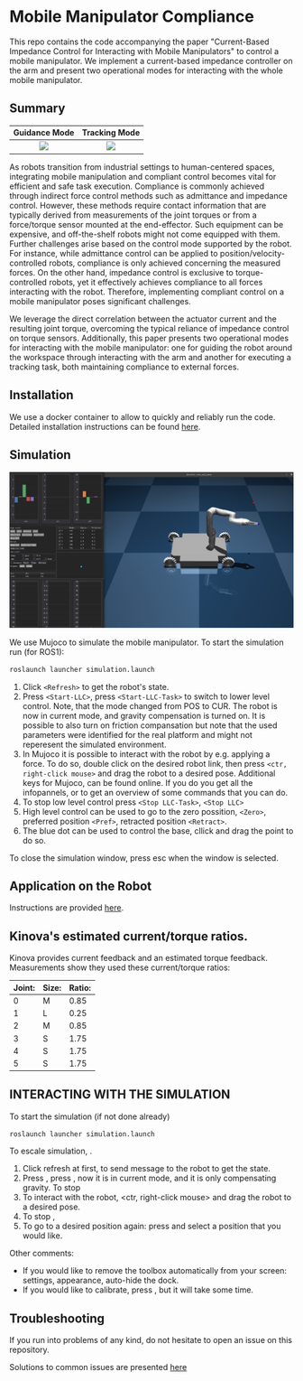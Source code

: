 # Mobile Manipulator Compliance

This repo contains the code accompanying the paper "Current-Based Impedance Control for Interacting with Mobile Manipulators" to control a mobile manipulator. We implement a current-based impedance controller on the arm and present two operational modes for interacting with the whole mobile manipulator.

## Summary

Guidance Mode        |  Tracking Mode
:-------------------------:|:-------------------------:
![](assets/videos/guide.gif)  |  ![](assets/videos/track.gif)

As robots transition from industrial settings to human-centered spaces, integrating mobile manipulation and compliant control becomes vital for efficient and safe task execution. Compliance is commonly achieved through indirect force control methods such as admittance and impedance control. However, these methods require contact information that are typically derived from measurements of the joint torques or from a force/torque sensor mounted at the end-effector. Such equipment can be expensive, and off-the-shelf robots might not come equipped with them. Further challenges arise based on the control mode supported by the robot. For instance, while admittance control can be applied to position/velocity-controlled robots, compliance is only achieved concerning the measured forces. On the other hand, impedance control is exclusive to torque-controlled robots, yet it effectively achieves compliance to all forces interacting with the robot. Therefore, implementing compliant control on a mobile manipulator poses significant challenges. 

We leverage the direct correlation between the actuator current and the resulting joint torque, overcoming the typical reliance of impedance control on torque sensors. Additionally, this paper presents two operational modes for interacting with the mobile manipulator: one for guiding the robot around the workspace through interacting with the arm and another for executing a tracking task, both maintaining compliance to external forces.

## Installation
We use a docker container to allow to quickly and reliably run the code. Detailed installation instructions can be found [here](/docs/installation.md).

## Simulation
![alt text](assets/images/simulation_window.png "simulation window")

We use Mujoco to simulate the mobile manipulator. To start the simulation run (for ROS1):
```bash
roslaunch launcher simulation.launch
```

1. Click `<Refresh>` to get the robot's state. 
2. Press `<Start-LLC>`, press `<Start-LLC-Task>` to switch to lower level control. Note, that the mode changed from POS to CUR. The robot is now in current mode, and gravity compensation is turned on. It is possible to also turn on friction compansation but note that the used parameters were identified for the real platform and might not reperesent the simulated environment.
3. In Mujoco it is possible to interact with the robot by e.g. applying a force. To do so, double click on the desired robot link, then press `<ctr, right-click mouse>` and drag the robot to a desired pose.
Additional keys for Mujoco, can be found online. If you do <tab> you get all the infopannels, or <f1> to get an overview of some commands that you can do. 
4. To stop low level control press `<Stop LLC-Task>`, `<Stop LLC>`
5. High level control can be used to go to the zero possition, `<Zero>`, preferred position `<Pref>`, retracted position `<Retract>`.
6. The blue dot can be used to control the base, cllick and drag the point to do so.

To close the simulation window, press esc when the window is selected.

## Application on the Robot
Instructions are provided [here](/docs/application_on_robot.md).

## Kinova's estimated current/torque ratios.

Kinova provides current feedback and an estimated torque feedback. Measurements show they used these current/torque ratios:


Joint: | Size: | Ratio:
-------|-------|-------
| 0 | M | 0.85
| 1 | L | 0.25
| 2 | M | 0.85
| 3 | S | 1.75
| 4 | S | 1.75
| 5 | S | 1.75


## INTERACTING WITH THE SIMULATION
To start the simulation (if not done already)
```bash
roslaunch launcher simulation.launch
```
To escale simulation, <esc>.

1. Click refresh at first, to send message to the robot to get the state. 
2. Press <Start-llc>, press <Start-llc-task>, now it is in current mode, and it is only compensating gravity. To stop <stop llc>
3. To interact with the robot, <ctr, right-click mouse> and drag the robot to a desired pose.  
4. To stop <stop llc-task>, <stop llc>
5. To go to a desired position again: press <pref> and select a position that you would like.


Other comments:

- If you would like to remove the toolbox automatically from your screen: settings, appearance, auto-hide the dock.
- If you would like to calibrate, press <calibrate>, but it will take some time. 



## Troubleshooting

If you run into problems of any kind, do not hesitate to open an issue on this repository.

Solutions to common issues are presented [here](docs/troubleshooting.md)


